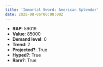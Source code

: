 ```yaml
---
title: 'Immortal Sword: American Splendor'
date: 2025-08-06T00:00:00Z
---
```

- **RAP**: 59019
- **Value**: 85000
- **Demand level**: 0
- **Trend**: 2
- **Projected?**: True
- **Hyped?**: True
- **Rare?**: True
